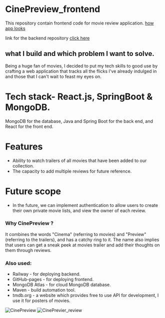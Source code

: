 # CinePreview_frontend
This repository contain frontend code for movie review application.
[how app looks](https://github.com/saxena100parth/CinePreview-frontend#also-used)

link for the backend repository [click here](https://github.com/saxena100parth/CinePreview_backend)




## what I build and which problem I want to solve.

Being a huge fan of movies, I decided to put my tech skills to good use by crafting a web application that tracks all the flicks I've already indulged in and those that I can't wait to feast my eyes on.

# Tech stack- React.js, SpringBoot & MongoDB.
MongoDB for the database, Java and Spring Boot for the back end, and React for the front end.

# Features
- Ability to watch trailers of all movies that have been added to our collection.
- The capacity to add multiple reviews for future reference.

# Future scope
- In the future, we can implement authentication to allow users to create their own private movie lists, and view the owner of each review.


### Why CinePreview ?
It combines the words "Cinema" (referring to movies) and "Preview" (referring to the trailers), and has a catchy ring to it. The name also implies that users can get a sneak peek at movies trailer and add their thoughts on them through reviews.

### Also used:
- Railway - for deploying backend. <br>
- GitHub-pages - for deploying frontend. <br>
- MongoDB Atlas - for cloud MongoDB database. <br>
- Maven - build automation tool. <br>
- tmdb.org - a website which provides free to use API for development, I use it for posters of movies. <br>


![CinePreview](https://user-images.githubusercontent.com/87128985/232482614-bf559a1b-165e-448b-ad61-cb10f389eb3a.jpg)
![CinePrevier_review](https://user-images.githubusercontent.com/87128985/232487453-5689cf3d-f8da-482b-9e50-93fe93dfe6a7.jpg)
